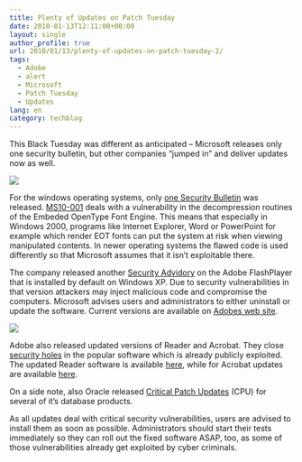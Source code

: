 ```yaml
---
title: Plenty of Updates on Patch Tuesday
date: 2010-01-13T12:11:00+00:00
layout: single
author_profile: true
url: 2010/01/13/plenty-of-updates-on-patch-tuesday-2/
tags:
  - Adobe
  - alert
  - Microsoft
  - Patch Tuesday
  - Updates
lang: en
category: techblog
---
```

This Black Tuesday was different as anticipated – Microsoft releases only one security bulletin, but other companies “jumped in” and deliver updates now as well.

<div>
  <a href="http://4.bp.blogspot.com/_vaUVXcmC3OI/S02wkwYFxyI/AAAAAAAAApE/YJMAZD2NREU/s1600-h/microsoft_logo.jpg" imageanchor="1"><img border="0" src="http://4.bp.blogspot.com/_vaUVXcmC3OI/S02wkwYFxyI/AAAAAAAAApE/YJMAZD2NREU/s640/microsoft_logo.jpg" /></a>
</div>

For the windows operating systems, only [one Security Bulletin](http://www.microsoft.com/technet/security/Bulletin/MS10-jan.mspx) was released. [MS10-001](http://www.microsoft.com/technet/security/Bulletin/MS10-001.mspx) deals with a vulnerability in the decompression routines of the Embeded OpenType Font Engine. This means that especially in Windows 2000, programs like Internet Explorer, Word or PowerPoint for example which render EOT fonts can put the system at risk when viewing manipulated contents. In newer operating systems the flawed code is used differently so that Microsoft assumes that it isn’t exploitable there.

The company released another [Security Advidory](http://www.microsoft.com/technet/security/advisory/979267.mspx) on the Adobe FlashPlayer that is installed by default on Windows XP. Due to security vulnerabilities in that version attackers may inject malicious code and compromise the computers. Microsoft advises users and administrators to either uninstall or update the software. Current versions are available on [Adobes web site](http://get.adobe.com/flashplayer/).

<div>
  <a href="http://1.bp.blogspot.com/_vaUVXcmC3OI/S02wmIk1MsI/AAAAAAAAApM/KzSTgY9ch-Y/s1600-h/logo-flashplayer.jpg" imageanchor="1"><img border="0" src="http://1.bp.blogspot.com/_vaUVXcmC3OI/S02wmIk1MsI/AAAAAAAAApM/KzSTgY9ch-Y/s640/logo-flashplayer.jpg" /></a>
</div>

Adobe also released updated versions of Reader and Acrobat. They close [security holes](http://www.adobe.com/support/security/bulletins/apsb10-02.html) in the popular software which is already publicly exploited. The updated Reader software is available [here](http://get.adobe.com/reader), while for Acrobat updates are available [here](http://www.adobe.com/support/downloads/product.jsp?product=1&platform=Windows).

On a side note, also Oracle released [Critical Patch Updates](http://www.oracle.com/technology/deploy/security/critical-patch-updates/cpujan2010.html) (CPU) for several of it’s database products.

As all updates deal with critical security vulnerabilities, users are advised to install them as soon as possible. Administrators should start their tests immediately so they can roll out the fixed software ASAP, too, as some of those vulnerabilities already get exploited by cyber criminals.